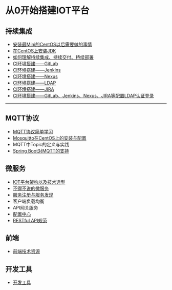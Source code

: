 # 从0开始搭建IOT平台 #

## 持续集成

- [安装最Mini的CentOS以后需要做的事情](things-to-do-after-minimal-rhel-centos-installation.md)
- [在CentOS上安装JDK](install-jdk-at-centos.md)
- [如何理解持续集成、持续交付、持续部署](know-ci-cd.md)
- [CI环境搭建——GitLab](install-gitlab-at-centos.md)
- [CI环境搭建——Jenkins](install-jenkins-at-centos.md)
- [CI环境搭建——Nexus](install-nexus-at-centos.md)
- [CI环境搭建——LDAP](install-ldap-at-centos.md)
- [CI环境搭建——JIRA](install-jira-at-centos.md)
- [CI环境搭建——GitLab、Jenkins、Nexus、JIRA等配置LDAP认证登录](ci-auth-by-ldap.md)

----
## MQTT协议

- [MQTT协议简单学习](learn-mqtt.md)
- [Mosquitto在CentOS上的安装与配置](install-mosquitto-centos.md)
- MQTT中Topic的定义与实践
- [Spring Boot对MQTT的支持](spring-boot-mqtt.md)

## 微服务
- [IOT平台架构以及技术选型](iot-architecture-and-technology-selection.md)
- [不得不说的微服务](microservice-introduce.md)
- [服务注册与服务发现](service-registry-and-service-find.md)
- 客户端负载均衡
- API网关服务
- [配置中心](spring-cloud-config.md)
- [RESTful API规范](restful-api-design.md)

## 前端
- [前端技术资源](front-end-tech.md)

## 开发工具
- [开发工具](dev-tools.md)
